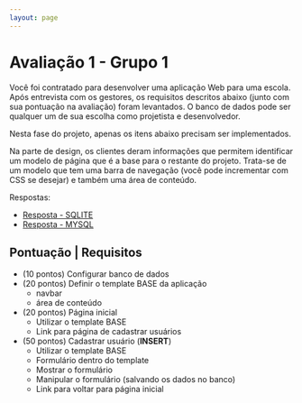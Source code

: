 ```yaml
---
layout: page
---
```


# Avaliação 1 - Grupo 1

Você foi contratado para desenvolver uma aplicação Web para uma escola. Após entrevista com os gestores, os requisitos descritos abaixo (junto com sua pontuação na avaliação) foram levantados. O banco de dados pode ser qualquer um de sua escolha como projetista e desenvolvedor. 

Nesta fase do projeto, apenas os itens abaixo precisam ser implementados.

Na parte de design, os clientes deram informações que permitem identificar um modelo de página que é a base para o restante do projeto. Trata-se de um modelo que tem uma barra de navegação (você pode incrementar com CSS se desejar) e também uma área de conteúdo.

Respostas:
- [Resposta - SQLITE](./grupo1-SQLITE.zip)
- [Resposta - MYSQL](./grupo1-MYSQL.zip)

## Pontuação | Requisitos

- (10 pontos) Configurar banco de dados
- (20 pontos) Definir o template BASE da aplicação
    - navbar
    - área de conteúdo
- (20 pontos) Página inicial
    - Utilizar o template BASE
    - Link para página de cadastrar usuários
- (50 pontos) Cadastrar usuário (**INSERT**)
    - Utilizar o template BASE
    - Formulário dentro do template
    - Mostrar o formulário
    - Manipular o formulário (salvando os dados no banco)
    - Link para voltar para página inicial